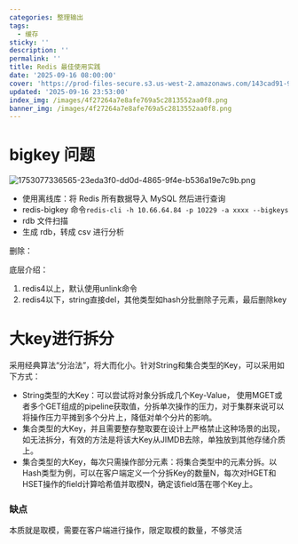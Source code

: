 ```yaml
---
categories: 整理输出
tags:
  - 缓存
sticky: ''
description: ''
permalink: ''
title: Redis 最佳使用实践
date: '2025-09-16 08:00:00'
cover: 'https://prod-files-secure.s3.us-west-2.amazonaws.com/143cad91-961b-48b0-82dc-78fbb6eb5abe/43539cac-2a74-4e44-9693-03381b35e458/106449882_p0.png?X-Amz-Algorithm=AWS4-HMAC-SHA256&X-Amz-Content-Sha256=UNSIGNED-PAYLOAD&X-Amz-Credential=ASIAZI2LB466X7JJKXOB%2F20250918%2Fus-west-2%2Fs3%2Faws4_request&X-Amz-Date=20250918T190051Z&X-Amz-Expires=3600&X-Amz-Security-Token=IQoJb3JpZ2luX2VjEEkaCXVzLXdlc3QtMiJHMEUCIChwcraQVZ0ojuyvhSRwEiEoAdzMH4dBdy9P95J%2FmtN1AiEAsrLVHOYxFUid2m2r4deBydHTri4QsxQtOy%2B0rKeuSuYqiAQIwv%2F%2F%2F%2F%2F%2F%2F%2F%2F%2FARAAGgw2Mzc0MjMxODM4MDUiDClW9bVLGD6OSSh4WCrcA7wWFuW%2Bye448ODb2nFLqE%2FYoz%2Fs6x9IOvQVmuNeaOI%2F%2BDmE3oizXfGt5sycloXyCNBki6Ow5EfQhIdUZyEb4RGpz63KwljDHDc5jFiVsYT70G%2BEacQ3%2Bov5PQegWOKi5%2B8XXdVNrBSdCqZxFS5SzpwMnY0F4X1E5WWwktRUCJPvYBrq5b8XnwPLjXJVTiPFEIUc4fa1sZNJ42R0TLFXMj5RTVWwas4f3ijDGKWNWkqLUHUipnakpaHroyGwlCv89WcPGa52uBCA0hxQiNrClNQk5tNH9V1Viz%2BYp848LZ8oJHqKXFw3pRypuRsohYbRE6BPn3F2NaOr97V%2BdSZ%2BRcFm3W87WKxVBpuz%2BpnPmRkwOT0Y2G4mpe2QVhLm9MW1RCUlN4zllkse1%2FeEKyFDYtRHAEqDLrsuuv5lazaihhPG2Ylj5DmEmNWiJTH7RmAv3LgAUkVuq9gBiz3vAyTPDGgLOa1PStXizIBSYdMROYNwKoVxrFXyNkonLf25iNjqbpnKpCKiKbdap1O2Qshe7dVql8q9WDMqZjJa4q8cQIpQ3pipoHed8zrJttLhpayt%2BLVJIUWHJ8N7NiIB%2BRa304990Lw2usFw6y7HfMZudCiDp4LhKDhEx4pnMLePML35sMYGOqUBxE27i7lcSItPPnbV02YJdrC6UBzbMKvvR9SWKUEKonoPC1H%2FoapGKCbXW3iXkWwq6Fj6qum0btfqtF8mSvipHorxiDvxWKei2rWFZqRa1Y32nGhB6fNLDXPOMyOQsIs0zq4DpXBM6kL7J4D89lYRYhXV%2BUT%2BbIPmWzfInzhNNOxjJpkcM%2B07nZrhy1SUOsb22T1h%2FabwefboLWkEQ2ZmJQjhXzkQ&X-Amz-Signature=b9ea941f76658d86feeb6fcd3ef79138b409c71d5b23010ddebe0ce8d1b4fb8e&X-Amz-SignedHeaders=host&x-amz-checksum-mode=ENABLED&x-id=GetObject'
updated: '2025-09-16 23:53:00'
index_img: /images/4f27264a7e8afe769a5c2813552aa0f8.png
banner_img: /images/4f27264a7e8afe769a5c2813552aa0f8.png
---
```


# bigkey 问题


![1753077336565-23eda3f0-dd0d-4865-9f4e-b536a19e7c9b.png](/images/c6758344cbe13f3ebf0f8718f40ab3f3.png)

- 使用离线库：将 Redis 所有数据导入 MySQL 然后进行查询
- redis-bigkey 命令`redis-cli -h 10.66.64.84 -p 10229 -a xxxx --bigkeys`
- rdb 文件扫描
- 生成 rdb，转成 csv 进行分析

删除：


底层介绍：

1. redis4以上，默认使用unlink命令
2. redis4以下，string直接del，其他类型如hash分批删除子元素，最后删除key

# 大key进行拆分


采用经典算法“分治法”，将大而化小。针对String和集合类型的Key，可以采用如下方式：

- String类型的大Key：可以尝试将对象分拆成几个Key-Value， 使用MGET或者多个GET组成的pipeline获取值，分拆单次操作的压力，对于集群来说可以将操作压力平摊到多个分片上，降低对单个分片的影响。
- 集合类型的大Key，并且需要整存整取要在设计上严格禁止这种场景的出现，如无法拆分，有效的方法是将该大Key从JIMDB去除，单独放到其他存储介质上。
- 集合类型的大Key，每次只需操作部分元素：将集合类型中的元素分拆。以Hash类型为例，可以在客户端定义一个分拆Key的数量N，每次对HGET和HSET操作的field计算哈希值并取模N，确定该field落在哪个Key上。

### 缺点


本质就是取模，需要在客户端进行操作，限定取模的数量，不够灵活

